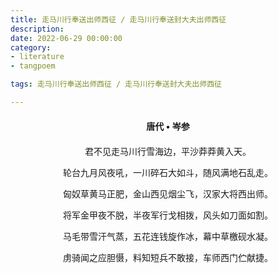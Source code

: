 ```yaml
---
title: 走马川行奉送出师西征 / 走马川行奉送封大夫出师西征
description:
date: 2022-06-29 00:00:00
category:
- literature
- tangpoem

tags: 走马川行奉送出师西征 / 走马川行奉送封大夫出师西征

---
```


<div id="poem-author">
唐代 • 岑参
</div>
<div id="poem-body">
<p class="poem-paragraph">君不见走马川行雪海边，平沙莽莽黄入天。</p>
<p class="poem-paragraph">轮台九月风夜吼，一川碎石大如斗，随风满地石乱走。</p>
<p class="poem-paragraph">匈奴草黄马正肥，金山西见烟尘飞，汉家大将西出师。</p>
<p class="poem-paragraph">将军金甲夜不脱，半夜军行戈相拨，风头如刀面如割。</p>
<p class="poem-paragraph">马毛带雪汗气蒸，五花连钱旋作冰，幕中草檄砚水凝。</p>
<p class="poem-paragraph">虏骑闻之应胆慑，料知短兵不敢接，车师西门伫献捷。</p>

</div>

<style>

#poem-author {
    width: 100%;
    text-align: center;
    margin: 20px 0;
    font-weight: bold;
}
#poem-body {
    width: 100%;
    text-align: center;
}
.poem-paragraph {
    font-family: "仿宋"
}

</style>